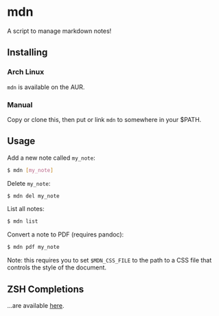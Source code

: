 # mdn

A script to manage markdown notes!

## Installing

### Arch Linux

`mdn` is available on the AUR.

### Manual

Copy or clone this, then put or link `mdn` to somewhere in your $PATH.

## Usage

Add a new note called `my_note`:

```bash
$ mdn [my_note]
```

Delete `my_note`:

```bash
$ mdn del my_note
```

List all notes:

```bash
$ mdn list
```

Convert a note to PDF (requires pandoc):

```bash
$ mdn pdf my_note
```

Note: this requires you to set `$MDN_CSS_FILE` to the path to a CSS file
that controls the style of the document.

## ZSH Completions

...are available [here](https://github.com/lyneca/zsh-mdn-completion).
